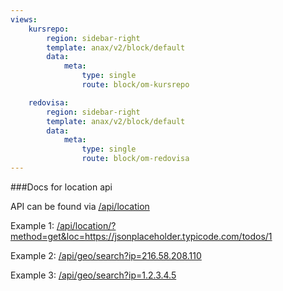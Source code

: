 ```yaml
---
views:
    kursrepo:
        region: sidebar-right
        template: anax/v2/block/default
        data:
            meta: 
                type: single
                route: block/om-kursrepo

    redovisa:
        region: sidebar-right
        template: anax/v2/block/default
        data:
            meta: 
                type: single
                route: block/om-redovisa
---
```

###Docs for location api


<p>API can be found via <a href="api/location">/api/location</a></p>
<p>Example 1: <a href="api/location/?method=get&loc=https://jsonplaceholder.typicode.com/todos/1">/api/location/?method=get&loc=https://jsonplaceholder.typicode.com/todos/1</a></p>
<p>Example 2: <a href="api/location/?method=get&loc=https://jsonplaceholder.typicode.com/todos/1">/api/geo/search?ip=216.58.208.110</a></p>
<p>Example 3: <a href="api/location/?method=get&loc=https://jsonplaceholder.typicode.com/todos/1">/api/geo/search?ip=1.2.3.4.5</a></p>